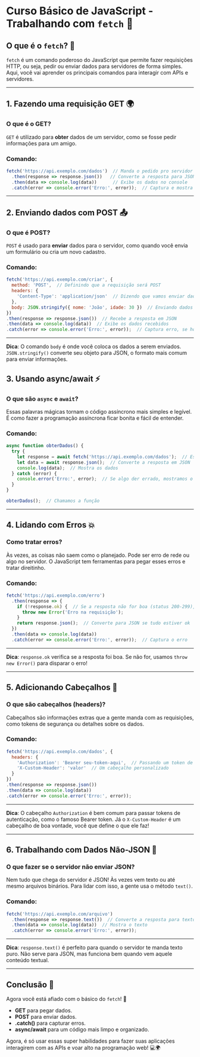 
# Curso Básico de JavaScript - Trabalhando com `fetch` 🚀

## O que é o `fetch`? 🤔

`fetch` é um comando poderoso do JavaScript que permite fazer requisições HTTP, ou seja, pedir ou enviar dados para servidores de forma simples. Aqui, você vai aprender os principais comandos para interagir com APIs e servidores.

---

## 1. Fazendo uma requisição GET 🌍

### O que é o GET?

`GET` é utilizado para **obter** dados de um servidor, como se fosse pedir informações para um amigo.

### Comando:
```javascript
fetch('https://api.exemplo.com/dados')  // Manda o pedido pro servidor
  .then(response => response.json())   // Converte a resposta para JSON
  .then(data => console.log(data))      // Exibe os dados no console
  .catch(error => console.error('Erro:', error));  // Captura e mostra erro
```

---

## 2. Enviando dados com POST 📤

### O que é POST?

`POST` é usado para **enviar** dados para o servidor, como quando você envia um formulário ou cria um novo cadastro.

### Comando:
```javascript
fetch('https://api.exemplo.com/criar', {
  method: 'POST',  // Definindo que a requisição será POST
  headers: {
    'Content-Type': 'application/json'  // Dizendo que vamos enviar dados em JSON
  },
  body: JSON.stringify({ nome: 'João', idade: 30 })  // Enviando dados no formato JSON
})
.then(response => response.json())  // Recebe a resposta em JSON
.then(data => console.log(data))  // Exibe os dados recebidos
.catch(error => console.error('Erro:', error));  // Captura erro, se houver
```

---

**Dica**: O comando `body` é onde você coloca os dados a serem enviados. `JSON.stringify()` converte seu objeto para JSON, o formato mais comum para enviar informações.

## 3. Usando async/await ⚡

### O que são `async` e `await`?

Essas palavras mágicas tornam o código assíncrono mais simples e legível. É como fazer a programação assíncrona ficar bonita e fácil de entender.

### Comando:
```javascript
async function obterDados() {
  try {
    let response = await fetch('https://api.exemplo.com/dados');  // Espera pela resposta
    let data = await response.json();  // Converte a resposta em JSON
    console.log(data);  // Mostra os dados
  } catch (error) {
    console.error('Erro:', error);  // Se algo der errado, mostramos o erro
  }
}

obterDados();  // Chamamos a função
```

---

## 4. Lidando com Erros 💥

### Como tratar erros?

Às vezes, as coisas não saem como o planejado. Pode ser erro de rede ou algo no servidor. O JavaScript tem ferramentas para pegar esses erros e tratar direitinho.

### Comando:
```javascript
fetch('https://api.exemplo.com/erro')
  .then(response => {
    if (!response.ok) {  // Se a resposta não for boa (status 200-299), dá erro
      throw new Error('Erro na requisição');
    }
    return response.json();  // Converte para JSON se tudo estiver ok
  })
  .then(data => console.log(data))
  .catch(error => console.error('Erro:', error));  // Captura o erro
```

---

**Dica**: `response.ok` verifica se a resposta foi boa. Se não for, usamos `throw new Error()` para disparar o erro!

---

## 5. Adicionando Cabeçalhos 🎩

### O que são cabeçalhos (headers)?

Cabeçalhos são informações extras que a gente manda com as requisições, como tokens de segurança ou detalhes sobre os dados.

### Comando:
```javascript
fetch('https://api.exemplo.com/dados', {
  headers: {
    'Authorization': 'Bearer seu-token-aqui',  // Passando um token de segurança
    'X-Custom-Header': 'valor'  // Um cabeçalho personalizado
  }
})
.then(response => response.json())
.then(data => console.log(data))
.catch(error => console.error('Erro:', error));
```

---

**Dica**: O cabeçalho `Authorization` é bem comum para passar tokens de autenticação, como o famoso Bearer token. Já o `X-Custom-Header` é um cabeçalho de boa vontade, você que define o que ele faz!

---

## 6. Trabalhando com Dados Não-JSON 📝

### O que fazer se o servidor não enviar JSON?

Nem tudo que chega do servidor é JSON! Às vezes vem texto ou até mesmo arquivos binários. Para lidar com isso, a gente usa o método `text()`.

### Comando:
```javascript
fetch('https://api.exemplo.com/arquivo')
  .then(response => response.text())  // Converte a resposta para texto
  .then(data => console.log(data))  // Mostra o texto
  .catch(error => console.error('Erro:', error));
```

---

**Dica**: `response.text()` é perfeito para quando o servidor te manda texto puro. Não serve para JSON, mas funciona bem quando vem aquele conteúdo textual.

---

## Conclusão 🎉

Agora você está afiado com o básico do `fetch`! 🚀

- **GET** para pegar dados.
- **POST** para enviar dados.
- **.catch()** para capturar erros.
- **async/await** para um código mais limpo e organizado.

Agora, é só usar essas super habilidades para fazer suas aplicações interagirem com as APIs e voar alto na programação web! 💻🌍
